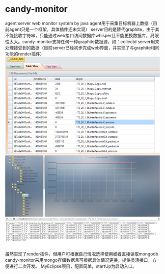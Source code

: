 # candy-monitor
agent server web monitor system by java
agent用于采集目标机器上数据（目前agent只是一个框架，具体插件还未实现）
server目的是替代graphite，由于其不能接收字符串，只能通过web接口访问数据库whisper且不能更换数据库，局限性太大。candy-monitor支持任何一种graphite数据源，如：collectd
server用来处理接受到的数据（目前server已经初步完成web界面，并实现了与graphite相同功能的render插件）
![](https://github.com/ieven/candy-monitor/blob/master/mongodb.png)
![](https://github.com/ieven/candy-monitor/blob/master/web.png)
![](https://github.com/ieven/candy-monitor/blob/master/render.png)
虽然实现了render插件，但用户可根据自己情况选择使用或者直接读取mongodb
candy-monitor采用mongo存储数据且可根据具体情况更换，提供灵活接口，方便进行二次开发。
MyEclipse项目，配置简单，startUp为启动入口。
